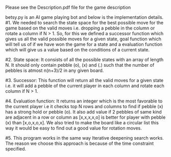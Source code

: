 
Please see the Description.pdf file for the game description

betsy.py is an AI game playing bot and below is the implementation details.
#1. We needed to search the state space for the best possible move for the game based on the valid moves i.e. dropping a pebble in the column or rotate a column if N > 1. So, for this we defined a successor function which gives us all the valid possible moves for a given state, goal function which will tell us of if we have won the game for a state and a evaluation function which will give us a value based on the conditions of a current state.

#2. State space: It consists of all the possible states with an array of length N. It should only contain pebble (o), (x) and (.) such that the number of pebbles is atmost n(n+3)/2 in any given board.

#3. Successor: This function will return all the valid moves for a given state i.e. it will add a pebble of the current player in each column and rotate each column if N > 1.

#4. Evaluation function: It returns an integer which is the most favorable to the current player i.e it checks top N rows and columns to find if pebble (x) has a strong hold or pebble (o). It also add value if 2 pebbles of same kind are adjacent in a row or column as [x,x,x,x,o] is better for player with pebble (x) than [x,o,x,o,x]. We also tried to make the board like a circular list this way it would be easy to find out a good value for rotation moves.

#5. This program works in the same way Iterative deepening search works. The reason we choose this approach is because of the time constraint specified.
